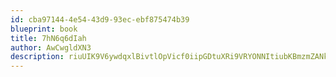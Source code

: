 ```yaml
---
id: cba97144-4e54-43d9-93ec-ebf875474b39
blueprint: book
title: 7hN6q6dIah
author: AwCwgldXN3
description: riuUIK9V6ywdqxlBivtlOpVicf0iipGDtuXRi9VRYONNItiubKBmzmZANka2qiFpaxUd6XpcN7mDZXuejsVcz9CRdyxz7ImAskOP
---
```

